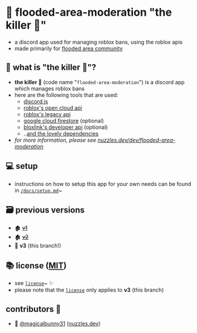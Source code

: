 # 🤖 flooded-area-moderation "the killer 🤖"

- a discord app used for managing roblox bans, using the roblox apis
- made primarily for [flooded area community](https://discord.com/servers/flooded-area-community-977254354589462618)


## 🏡 what is "the killer 🤖"?

- **the killer 🤖** (code name "`flooded-area-moderation`") is a discord app which manages roblox bans
- here are the following tools that are used:
   - [discord.js](https://discord.js.org/)
   - [roblox's open cloud api](https://create.roblox.com/docs/cloud/open-cloud)
   - [roblox's legacy api](https://create.roblox.com/docs/en-us/cloud/legacy)
   - [google cloud firestore](https://cloud.google.com/firestore) (optional)
   - [bloxlink's developer api](https://blox.link/dashboard/user/developer) (optional)
   - ..[and the lovely dependencies](./package.json#L30-L47)
- *for more information, please see [nuzzles.dev/dev/flooded-area-moderation](https://nuzzles.dev/dev/flooded-area-moderation)*


## 💻 setup

- instructions on how to setup this app for your own needs can be found in [`/docs/setup.md`](./docs/setup.md)~


## 🗃️ previous versions

- 🏚️ ~~[v1](https://github.com/magicalbunny31/flooded-area-moderation/tree/v1)~~
- 🏚️ ~~[v2](https://github.com/magicalbunny31/flooded-area-moderation/tree/v2)~~
- 🏡 **v3** (this branch!)


## 📚 license ([MIT](./license))

- see [`license`](./license)~ ✨
- please note that the [`license`](./license) only applies to **v3** (this branch) 


## contributors 👥
- 🦊 [@magicalbunny31](https://github.com/magicalbunny31) ([nuzzles.dev](https://nuzzles.dev))